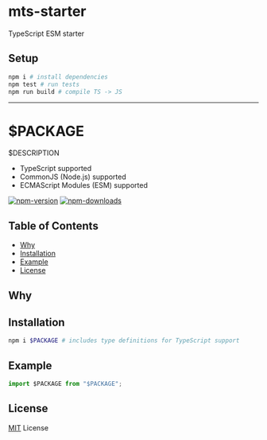 # mts-starter

TypeScript ESM starter

## Setup

```bash
npm i # install dependencies
npm test # run tests
npm run build # compile TS -> JS
```

---

# $PACKAGE

$DESCRIPTION

- TypeScript supported
- CommonJS (Node.js) supported
- ECMAScript Modules (ESM) supported

[![npm-version](https://img.shields.io/npm/v/$PACKAGE.svg)](https://www.npmjs.com/package/$PACKAGE)
[![npm-downloads](https://img.shields.io/npm/dm/$PACKAGE.svg)](https://npmcharts.com/compare/$PACKAGE?minimal=true)

## Table of Contents

- [Why](#why)
- [Installation](#installation)
- [Example](#example)
- [License](#license)

## Why

## Installation

```bash
npm i $PACKAGE # includes type definitions for TypeScript support
```

## Example

```ts
import $PACKAGE from "$PACKAGE";
```

## License

[MIT](LICENSE) License
